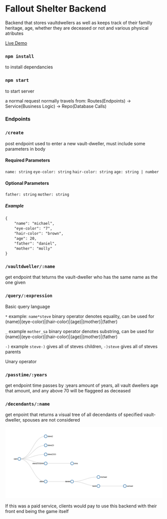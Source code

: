 # Fallout Shelter Backend

Backend that stores vaultdwellers as well as keeps track of their familly heritage, age, whether they are deceased or not and various physical atributes

[Live Demo](https://falloutshelter.herokuapp.com/)

### `npm install`
to install dependancies

### `npm start`
to start server

a normal request normally travels from:
Routes(Endpoints) &#8594; Service(Business Logic) &#8594; Repo(Database Calls)

### Endpoints

### `/create`
post endpoint used to enter a new vault-dweller, must include some parameters in body


#### Required Parameters
`name: string`
`eye-color: string`
`hair-color: string`
`age: string | number`

#### Optional Parameters
`father: string`
`mother: string`

##### Example

```
{
    "name": "michael",
    "eye-color": "7",
    "hair-color": "brown",
    "age": 20,
    "father": "daniel",
    "mother": "molly"
}
```  

### `/vaultdweller/:name`
get endpoint that teturns the vault-dweller who has the same name as the one given

### `/query/:expression`
Basic query language

`*`  example: `name*steve`
binary operator denotes equality, can be used for (name)|(eye-color)|(hair-color)|(age)|(mother)|(father)

`_` example `mother_sa`
binary operator denotes substring, can be used for (name)|(eye-color)|(hair-color)|(age)|(mother)|(father)

`-)` example `steve-)` gives all of steves children, `-)steve` gives all of steves parents

Unary operator

### ```/passtime/:years```
get endpoint time passes by :years amount of years, all vault dwellers age that amount, and any above 70 will be flaggeed as deceased

### ```/decendants/:name```
get enpoint that returns a visual tree of all decendants of specified vault-dweller, spouses are not considered

![alt text]('./../public/tree.png)

If this was a paid service, clients would pay to use this backend with their front end being the game itself